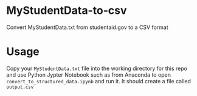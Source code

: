 # MyStudentData-to-csv

Convert MyStudentData.txt from studentaid.gov to a CSV format

# Usage

Copy your `MyStudentData.txt` file into the working directory for this repo and use Python Jypter Notebook such as from Anaconda to open `convert_to_structured_data.ipynb` and run it. It should create a file called `output.csv`